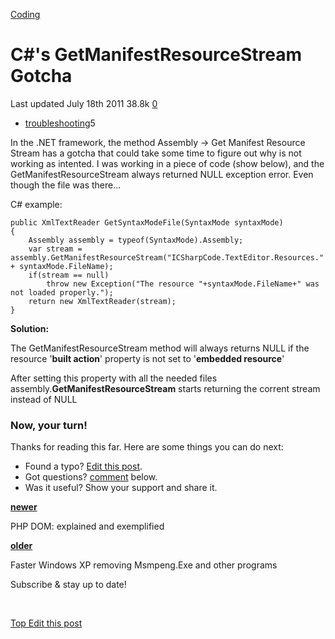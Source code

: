 



<a href="/categories/coding/" class="category-link">Coding</a>

C\#'s GetManifestResourceStream Gotcha
======================================

<span title="Last time this post was updated"> Last updated July 18th 2011 </span> <span class="m-x-2" title="Pageviews"> 38.8k </span> <span class="m-x-2" title="Click to go to the comments section"> [ <span class="disqus-comment-count" data-disqus-url="https://adrianmejia.com/cs-getmanifestresourcestream-gotcha/">0</span>](#disqus_thread) </span>

-   <a href="/tags/troubleshooting/" class="tag-list-link">troubleshooting</a><span class="tag-list-count">5</span>

In the .NET framework, the method Assembly -&gt; Get Manifest Resource Stream has a gotcha that could take some time to figure out why is not working as intented. I was working in a piece of code (show below), and the GetManifestResourceStream always returned NULL exception error. Even though the file was there...

<span id="more"></span>

C\# example:

    public XmlTextReader GetSyntaxModeFile(SyntaxMode syntaxMode)
    {
        Assembly assembly = typeof(SyntaxMode).Assembly;
        var stream = assembly.GetManifestResourceStream("ICSharpCode.TextEditor.Resources." + syntaxMode.FileName);
        if(stream == null)
            throw new Exception("The resource "+syntaxMode.FileName+" was not loaded properly.");
        return new XmlTextReader(stream);
    }

**Solution:**

The GetManifestResourceStream method will always returns NULL if the resource '**built action**' property is not set to '**embedded resource**'

After setting this property with all the needed files assembly.<span class="underline">**GetManifestResourceStream**</span> starts returning the corrent stream instead of NULL

### Now, your turn!

Thanks for reading this far. Here are some things you can do next:

-   Found a typo? [Edit this post](https://github.com/amejiarosario/amejiarosario.github.io/edit/source/source/_posts/2011-07-18-cs-getmanifestresourcestream-gotcha.md).
-   Got questions? [comment](#comments-section) below.
-   Was it useful? Show your support and share it.



<a href="/php-dom-explained-and-exemplified/" class="article-nav-newer"><strong><em></em> newer</strong></a>

PHP DOM: explained and exemplified

<a href="/faster-windows-xp-removing-msmpeng-exe-and-other-programs/" class="article-nav-older"><strong>older <em></em></strong></a>

Faster Windows XP removing Msmpeng.Exe and other programs

Subscribe & stay up to date!

 









[<span id="back-to-top" title="Go back to the top of this page"> Top </span>](#) <a href="#" class="p-x-3" title="Improve this post"><em></em> Edit this post</a>



